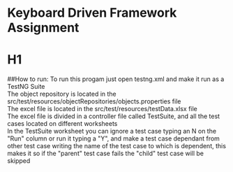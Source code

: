 # Keyboard Driven Framework Assignment

# H1

##How to run:
To run this progam just open testng.xml and make it run as a TestNG Suite <br>
The object repository is located in the src/test/resources/objectRepositories/objects.properties file <br>
The excel file is located in the src/test/resources/testData.xlsx file <br>
The excel file is divided in a controller file called TestSuite, and all the test cases located on different worksheets <br>
In the TestSuite worksheet you can ignore a test case typing an N on the "Run" column or run it typing a "Y", and make a test case dependant from other test case writing the name of the test case to which is dependent, this makes it so if the "parent" test case fails the "child" test case will be skipped <br>
